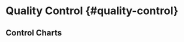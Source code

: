 

<!-- \newcommand{\Var}{\operatorname{Var}} -->
<!-- \newcommand{\E}{\operatorname{E}} -->
<!-- \newcommand{\se}{\mathsf{se}} -->

# Quality Control {#quality-control}

## Control Charts




